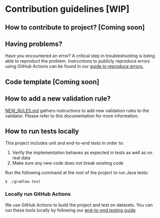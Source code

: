 # Contribution guidelines [WIP]

## How to contribute to project? [Coming soon]

## Having problems?

Have you encountered an error? A critical step in troubleshooting is being able to reproduct the problem. Instructions
to publicly reproduce errors using GitHub Actions can be found in
our [guide to reproduce errors.](/docs/REPRODUCE_ERRORS.md)

## Code template [Coming soon]

## How to add a new validation rule?

[NEW_RULES.md](/docs/NEW_RULES.md) gathers instructions to add new validation rules to the validator. Please refer to
this documentation for more information.

## How to run tests locally

This project includes unit and end-to-end tests in order to:

1. Verify the implementation behaves as expected in tests as well as on real data
1. Make sure any new code does not break existing code

Run the following command at the root of the project to run Java tests:

```
$ ./gradlew test
```

### Locally run GitHub Actions

We use GitHub Actions to build the project and test on datasets. You can run these tools locally by following
our [end-to-end testing guide](/docs/END_TO_END.md)
